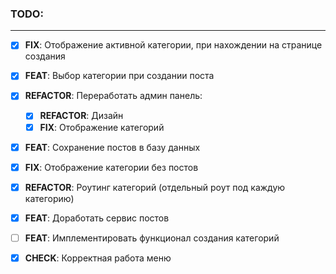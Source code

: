 ### TODO:

<hr />

- [x] **FIX**: Отображение активной категории, при нахождении на странице создания

- [x] **FEAT**: Выбор категории при создании поста

- [x] **REFACTOR**: Переработать админ панель:
    + [x] **REFACTOR**: Дизайн
    + [x] **FIX**: Отображение категорий

- [x] **FEAT**: Сохранение постов в базу данных

- [x] **FIX**: Отображение категории без постов

- [x] **REFACTOR**: Роутинг категорий (отдельный роут под каждую категорию)

- [x] **FEAT**: Доработать сервис постов

- [ ] **FEAT**: Имплементировать функционал создания категорий

- [x] **CHECK**: Корректная работа меню